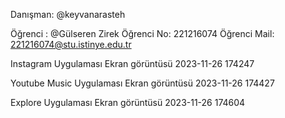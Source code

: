 Danışman: @keyvanarasteh

Öğrenci : @Gülseren Zirek
Öğrenci No: 221216074
Öğrenci Mail: 221216074@stu.istinye.edu.tr

Instagram Uygulaması
Ekran görüntüsü 2023-11-26 174247

Youtube Music Uygulaması
Ekran görüntüsü 2023-11-26 174427

Explore Uygulaması
Ekran görüntüsü 2023-11-26 174604

